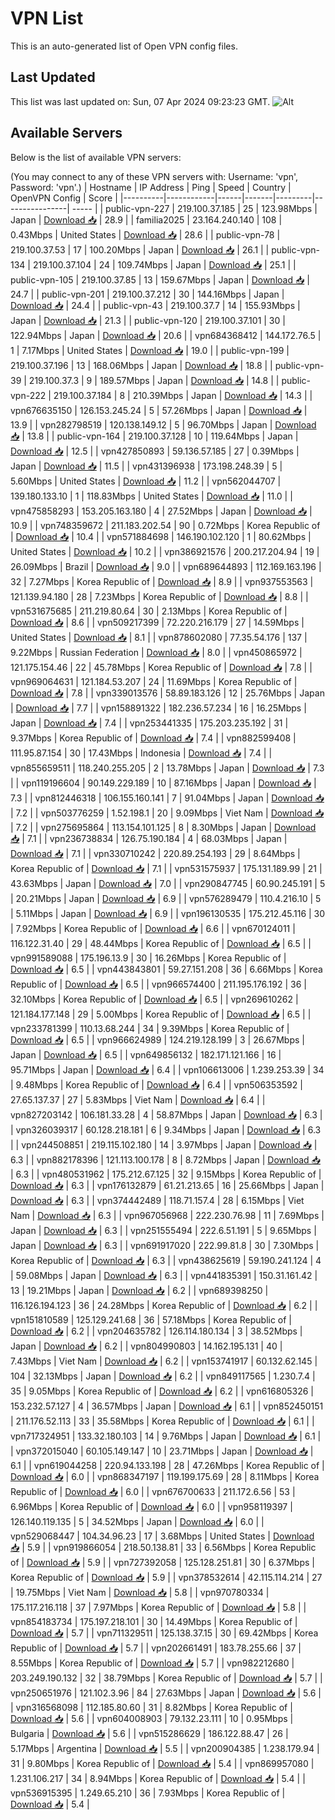 # VPN List

This is an auto-generated list of Open VPN config files.

## Last Updated

This list was last updated on: Sun, 07 Apr 2024 09:23:23 GMT.
![Alt](https://repobeats.axiom.co/api/embed/186b98318ef1479477931607c1ad7d823f12451f.svg "Repobeats analytics image")

## Available Servers

Below is the list of available VPN servers:

(You may connect to any of these VPN servers with: Username: 'vpn', Password: 'vpn'.)
| Hostname | IP Address | Ping | Speed | Country | OpenVPN Config | Score |
|----------|------------|------|-------|---------|----------------| ----- |
| public-vpn-227 | 219.100.37.185 | 25 | 123.98Mbps | Japan | [Download 📥](./configs/server_0_JP.ovpn) | 28.9 |
| familia2025 | 23.164.240.140 | 108 | 0.43Mbps | United States | [Download 📥](./configs/server_1_US.ovpn) | 28.6 |
| public-vpn-78 | 219.100.37.53 | 17 | 100.20Mbps | Japan | [Download 📥](./configs/server_2_JP.ovpn) | 26.1 |
| public-vpn-134 | 219.100.37.104 | 24 | 109.74Mbps | Japan | [Download 📥](./configs/server_3_JP.ovpn) | 25.1 |
| public-vpn-105 | 219.100.37.85 | 13 | 159.67Mbps | Japan | [Download 📥](./configs/server_4_JP.ovpn) | 24.7 |
| public-vpn-201 | 219.100.37.212 | 30 | 144.16Mbps | Japan | [Download 📥](./configs/server_5_JP.ovpn) | 24.4 |
| public-vpn-43 | 219.100.37.7 | 14 | 155.93Mbps | Japan | [Download 📥](./configs/server_6_JP.ovpn) | 21.3 |
| public-vpn-120 | 219.100.37.101 | 30 | 122.94Mbps | Japan | [Download 📥](./configs/server_7_JP.ovpn) | 20.6 |
| vpn684368412 | 144.172.76.5 | 1 | 7.17Mbps | United States | [Download 📥](./configs/server_8_US.ovpn) | 19.0 |
| public-vpn-199 | 219.100.37.196 | 13 | 168.06Mbps | Japan | [Download 📥](./configs/server_9_JP.ovpn) | 18.8 |
| public-vpn-39 | 219.100.37.3 | 9 | 189.57Mbps | Japan | [Download 📥](./configs/server_10_JP.ovpn) | 14.8 |
| public-vpn-222 | 219.100.37.184 | 8 | 210.39Mbps | Japan | [Download 📥](./configs/server_11_JP.ovpn) | 14.3 |
| vpn676635150 | 126.153.245.24 | 5 | 57.26Mbps | Japan | [Download 📥](./configs/server_12_JP.ovpn) | 13.9 |
| vpn282798519 | 120.138.149.12 | 5 | 96.70Mbps | Japan | [Download 📥](./configs/server_13_JP.ovpn) | 13.8 |
| public-vpn-164 | 219.100.37.128 | 10 | 119.64Mbps | Japan | [Download 📥](./configs/server_14_JP.ovpn) | 12.5 |
| vpn427850893 | 59.136.57.185 | 27 | 0.39Mbps | Japan | [Download 📥](./configs/server_15_JP.ovpn) | 11.5 |
| vpn431396938 | 173.198.248.39 | 5 | 5.60Mbps | United States | [Download 📥](./configs/server_16_US.ovpn) | 11.2 |
| vpn562044707 | 139.180.133.10 | 1 | 118.83Mbps | United States | [Download 📥](./configs/server_17_US.ovpn) | 11.0 |
| vpn475858293 | 153.205.163.180 | 4 | 27.52Mbps | Japan | [Download 📥](./configs/server_18_JP.ovpn) | 10.9 |
| vpn748359672 | 211.183.202.54 | 90 | 0.72Mbps | Korea Republic of | [Download 📥](./configs/server_19_KR.ovpn) | 10.4 |
| vpn571884698 | 146.190.102.120 | 1 | 80.62Mbps | United States | [Download 📥](./configs/server_20_US.ovpn) | 10.2 |
| vpn386921576 | 200.217.204.94 | 19 | 26.09Mbps | Brazil | [Download 📥](./configs/server_21_BR.ovpn) | 9.0 |
| vpn689644893 | 112.169.163.196 | 32 | 7.27Mbps | Korea Republic of | [Download 📥](./configs/server_22_KR.ovpn) | 8.9 |
| vpn937553563 | 121.139.94.180 | 28 | 7.23Mbps | Korea Republic of | [Download 📥](./configs/server_23_KR.ovpn) | 8.8 |
| vpn531675685 | 211.219.80.64 | 30 | 2.13Mbps | Korea Republic of | [Download 📥](./configs/server_24_KR.ovpn) | 8.6 |
| vpn509217399 | 72.220.216.179 | 27 | 14.59Mbps | United States | [Download 📥](./configs/server_25_US.ovpn) | 8.1 |
| vpn878602080 | 77.35.54.176 | 137 | 9.22Mbps | Russian Federation | [Download 📥](./configs/server_26_RU.ovpn) | 8.0 |
| vpn450865972 | 121.175.154.46 | 22 | 45.78Mbps | Korea Republic of | [Download 📥](./configs/server_27_KR.ovpn) | 7.8 |
| vpn969064631 | 121.184.53.207 | 24 | 11.69Mbps | Korea Republic of | [Download 📥](./configs/server_28_KR.ovpn) | 7.8 |
| vpn339013576 | 58.89.183.126 | 12 | 25.76Mbps | Japan | [Download 📥](./configs/server_29_JP.ovpn) | 7.7 |
| vpn158891322 | 182.236.57.234 | 16 | 16.25Mbps | Japan | [Download 📥](./configs/server_30_JP.ovpn) | 7.4 |
| vpn253441335 | 175.203.235.192 | 31 | 9.37Mbps | Korea Republic of | [Download 📥](./configs/server_31_KR.ovpn) | 7.4 |
| vpn882599408 | 111.95.87.154 | 30 | 17.43Mbps | Indonesia | [Download 📥](./configs/server_32_ID.ovpn) | 7.4 |
| vpn855659511 | 118.240.255.205 | 2 | 13.78Mbps | Japan | [Download 📥](./configs/server_33_JP.ovpn) | 7.3 |
| vpn119196604 | 90.149.229.189 | 10 | 87.16Mbps | Japan | [Download 📥](./configs/server_34_JP.ovpn) | 7.3 |
| vpn812446318 | 106.155.160.141 | 7 | 91.04Mbps | Japan | [Download 📥](./configs/server_35_JP.ovpn) | 7.2 |
| vpn503776259 | 1.52.198.1 | 20 | 9.09Mbps | Viet Nam | [Download 📥](./configs/server_36_VN.ovpn) | 7.2 |
| vpn275695864 | 113.154.101.125 | 8 | 8.30Mbps | Japan | [Download 📥](./configs/server_37_JP.ovpn) | 7.1 |
| vpn236738834 | 126.75.190.184 | 4 | 68.03Mbps | Japan | [Download 📥](./configs/server_38_JP.ovpn) | 7.1 |
| vpn330710242 | 220.89.254.193 | 29 | 8.64Mbps | Korea Republic of | [Download 📥](./configs/server_39_KR.ovpn) | 7.1 |
| vpn531575937 | 175.131.189.99 | 21 | 43.63Mbps | Japan | [Download 📥](./configs/server_40_JP.ovpn) | 7.0 |
| vpn290847745 | 60.90.245.191 | 5 | 20.21Mbps | Japan | [Download 📥](./configs/server_41_JP.ovpn) | 6.9 |
| vpn576289479 | 110.4.216.10 | 5 | 5.11Mbps | Japan | [Download 📥](./configs/server_42_JP.ovpn) | 6.9 |
| vpn196130535 | 175.212.45.116 | 30 | 7.92Mbps | Korea Republic of | [Download 📥](./configs/server_43_KR.ovpn) | 6.6 |
| vpn670124011 | 116.122.31.40 | 29 | 48.44Mbps | Korea Republic of | [Download 📥](./configs/server_44_KR.ovpn) | 6.5 |
| vpn991589088 | 175.196.13.9 | 30 | 16.26Mbps | Korea Republic of | [Download 📥](./configs/server_45_KR.ovpn) | 6.5 |
| vpn443843801 | 59.27.151.208 | 36 | 6.66Mbps | Korea Republic of | [Download 📥](./configs/server_46_KR.ovpn) | 6.5 |
| vpn966574400 | 211.195.176.192 | 36 | 32.10Mbps | Korea Republic of | [Download 📥](./configs/server_47_KR.ovpn) | 6.5 |
| vpn269610262 | 121.184.177.148 | 29 | 5.00Mbps | Korea Republic of | [Download 📥](./configs/server_48_KR.ovpn) | 6.5 |
| vpn233781399 | 110.13.68.244 | 34 | 9.39Mbps | Korea Republic of | [Download 📥](./configs/server_49_KR.ovpn) | 6.5 |
| vpn966624989 | 124.219.128.199 | 3 | 26.67Mbps | Japan | [Download 📥](./configs/server_50_JP.ovpn) | 6.5 |
| vpn649856132 | 182.171.121.166 | 16 | 95.71Mbps | Japan | [Download 📥](./configs/server_51_JP.ovpn) | 6.4 |
| vpn106613006 | 1.239.253.39 | 34 | 9.48Mbps | Korea Republic of | [Download 📥](./configs/server_52_KR.ovpn) | 6.4 |
| vpn506353592 | 27.65.137.37 | 27 | 5.83Mbps | Viet Nam | [Download 📥](./configs/server_53_VN.ovpn) | 6.4 |
| vpn827203142 | 106.181.33.28 | 4 | 58.87Mbps | Japan | [Download 📥](./configs/server_54_JP.ovpn) | 6.3 |
| vpn326039317 | 60.128.218.181 | 6 | 9.34Mbps | Japan | [Download 📥](./configs/server_55_JP.ovpn) | 6.3 |
| vpn244508851 | 219.115.102.180 | 14 | 3.97Mbps | Japan | [Download 📥](./configs/server_56_JP.ovpn) | 6.3 |
| vpn882178396 | 121.113.100.178 | 8 | 8.72Mbps | Japan | [Download 📥](./configs/server_57_JP.ovpn) | 6.3 |
| vpn480531962 | 175.212.67.125 | 32 | 9.15Mbps | Korea Republic of | [Download 📥](./configs/server_58_KR.ovpn) | 6.3 |
| vpn176132879 | 61.21.213.65 | 16 | 25.66Mbps | Japan | [Download 📥](./configs/server_59_JP.ovpn) | 6.3 |
| vpn374442489 | 118.71.157.4 | 28 | 6.15Mbps | Viet Nam | [Download 📥](./configs/server_60_VN.ovpn) | 6.3 |
| vpn967056968 | 222.230.76.98 | 11 | 7.69Mbps | Japan | [Download 📥](./configs/server_61_JP.ovpn) | 6.3 |
| vpn251555494 | 222.6.51.191 | 5 | 9.65Mbps | Japan | [Download 📥](./configs/server_62_JP.ovpn) | 6.3 |
| vpn691917020 | 222.99.81.8 | 30 | 7.30Mbps | Korea Republic of | [Download 📥](./configs/server_63_KR.ovpn) | 6.3 |
| vpn438625619 | 59.190.241.124 | 4 | 59.08Mbps | Japan | [Download 📥](./configs/server_64_JP.ovpn) | 6.3 |
| vpn441835391 | 150.31.161.42 | 13 | 19.21Mbps | Japan | [Download 📥](./configs/server_65_JP.ovpn) | 6.2 |
| vpn689398250 | 116.126.194.123 | 36 | 24.28Mbps | Korea Republic of | [Download 📥](./configs/server_66_KR.ovpn) | 6.2 |
| vpn151810589 | 125.129.241.68 | 36 | 57.18Mbps | Korea Republic of | [Download 📥](./configs/server_67_KR.ovpn) | 6.2 |
| vpn204635782 | 126.114.180.134 | 3 | 38.52Mbps | Japan | [Download 📥](./configs/server_68_JP.ovpn) | 6.2 |
| vpn804990803 | 14.162.195.131 | 40 | 7.43Mbps | Viet Nam | [Download 📥](./configs/server_69_VN.ovpn) | 6.2 |
| vpn153741917 | 60.132.62.145 | 104 | 32.13Mbps | Japan | [Download 📥](./configs/server_70_JP.ovpn) | 6.2 |
| vpn849117565 | 1.230.7.4 | 35 | 9.05Mbps | Korea Republic of | [Download 📥](./configs/server_71_KR.ovpn) | 6.2 |
| vpn616805326 | 153.232.57.127 | 4 | 36.57Mbps | Japan | [Download 📥](./configs/server_72_JP.ovpn) | 6.1 |
| vpn852450151 | 211.176.52.113 | 33 | 35.58Mbps | Korea Republic of | [Download 📥](./configs/server_73_KR.ovpn) | 6.1 |
| vpn717324951 | 133.32.180.103 | 14 | 9.76Mbps | Japan | [Download 📥](./configs/server_74_JP.ovpn) | 6.1 |
| vpn372015040 | 60.105.149.147 | 10 | 23.71Mbps | Japan | [Download 📥](./configs/server_75_JP.ovpn) | 6.1 |
| vpn619044258 | 220.94.133.198 | 28 | 47.26Mbps | Korea Republic of | [Download 📥](./configs/server_76_KR.ovpn) | 6.0 |
| vpn868347197 | 119.199.175.69 | 28 | 8.11Mbps | Korea Republic of | [Download 📥](./configs/server_77_KR.ovpn) | 6.0 |
| vpn676700633 | 211.172.6.56 | 53 | 6.96Mbps | Korea Republic of | [Download 📥](./configs/server_78_KR.ovpn) | 6.0 |
| vpn958119397 | 126.140.119.135 | 5 | 34.52Mbps | Japan | [Download 📥](./configs/server_79_JP.ovpn) | 6.0 |
| vpn529068447 | 104.34.96.23 | 17 | 3.68Mbps | United States | [Download 📥](./configs/server_80_US.ovpn) | 5.9 |
| vpn919866054 | 218.50.138.81 | 33 | 6.56Mbps | Korea Republic of | [Download 📥](./configs/server_81_KR.ovpn) | 5.9 |
| vpn727392058 | 125.128.251.81 | 30 | 6.37Mbps | Korea Republic of | [Download 📥](./configs/server_82_KR.ovpn) | 5.9 |
| vpn378532614 | 42.115.114.214 | 27 | 19.75Mbps | Viet Nam | [Download 📥](./configs/server_83_VN.ovpn) | 5.8 |
| vpn970780334 | 175.117.216.118 | 37 | 7.97Mbps | Korea Republic of | [Download 📥](./configs/server_84_KR.ovpn) | 5.8 |
| vpn854183734 | 175.197.218.101 | 30 | 14.49Mbps | Korea Republic of | [Download 📥](./configs/server_85_KR.ovpn) | 5.7 |
| vpn711329511 | 125.138.37.15 | 30 | 69.42Mbps | Korea Republic of | [Download 📥](./configs/server_86_KR.ovpn) | 5.7 |
| vpn202661491 | 183.78.255.66 | 37 | 8.55Mbps | Korea Republic of | [Download 📥](./configs/server_87_KR.ovpn) | 5.7 |
| vpn982212680 | 203.249.190.132 | 32 | 38.79Mbps | Korea Republic of | [Download 📥](./configs/server_88_KR.ovpn) | 5.7 |
| vpn250651976 | 121.102.3.96 | 84 | 27.63Mbps | Japan | [Download 📥](./configs/server_89_JP.ovpn) | 5.6 |
| vpn316568098 | 112.185.80.60 | 31 | 8.82Mbps | Korea Republic of | [Download 📥](./configs/server_90_KR.ovpn) | 5.6 |
| vpn604008903 | 79.132.23.111 | 10 | 0.95Mbps | Bulgaria | [Download 📥](./configs/server_91_BG.ovpn) | 5.6 |
| vpn515286629 | 186.122.88.47 | 26 | 5.17Mbps | Argentina | [Download 📥](./configs/server_92_AR.ovpn) | 5.5 |
| vpn200904385 | 1.238.179.94 | 31 | 9.80Mbps | Korea Republic of | [Download 📥](./configs/server_93_KR.ovpn) | 5.4 |
| vpn869957080 | 1.231.106.217 | 34 | 8.94Mbps | Korea Republic of | [Download 📥](./configs/server_94_KR.ovpn) | 5.4 |
| vpn536915395 | 1.249.65.210 | 36 | 7.93Mbps | Korea Republic of | [Download 📥](./configs/server_95_KR.ovpn) | 5.4 |
